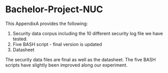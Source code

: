 # Bachelor-Project-NUC

This AppendixA provides the following:

1. Security data corpus including the 10 different security log file we have tested.
2. Five BASH script - final version is updated 
3. Datasheet 


The security data files are final as well as the datasheet. The five BASH scripts have slightly been improved along our experiment.
